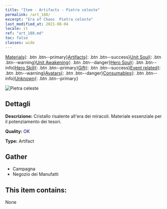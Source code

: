 ```yaml
---
title: "Item - Artifacts - Pietra celeste"
permalink: /art_188/
excerpt: "Era of Chaos  Pietra celeste"
last_modified_at: 2021-08-04
locale: it
ref: "art_188.md"
toc: false
classes: wide
---
```

 [Materials](/ItemsIT/){: .btn .btn--primary}[Artifacts](/ItemsIT/Artifacts/){: .btn .btn--success}[Unit Soul](/ItemsIT/UnitSoul/){: .btn .btn--warning}[Unit Awakening](/ItemsIT/UnitAwakening/){: .btn .btn--danger}[Hero Soul](/ItemsIT/HeroSoul/){: .btn .btn--info}[Hero Skill](/ItemsIT/HeroSkill/){: .btn .btn--primary}[Gift](/ItemsIT/Gift/){: .btn .btn--success}[Event related](/ItemsIT/Events/){: .btn .btn--warning}[Avatars](/ItemsIT/Avatars/){: .btn .btn--danger}[Consumables](/ItemsIT/Consumables/){: .btn .btn--info}[Unknown](/ItemsIT/Unknown/){: .btn .btn--primary}

 ![Pietra celeste](/images/t/artifact_41001.png)

## Dettagli
 **Descrizione:** Cristallo risalente all'era dei miracoli. Materiale essenziale per il potenziamento dei tesori.

 **Quality:** <span style="color: #000080">OK</span>

 **Type:** Artifact

## Gather

*    Campagna 
*    Negozio dei Manufatti 

## This item contains:

  None

